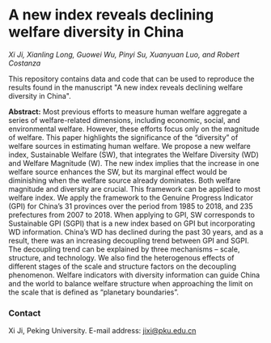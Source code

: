 # A new index reveals declining welfare diversity in China
*Xi Ji, Xianling Long, Guowei Wu, Pinyi Su, Xuanyuan Luo, and Robert Costanza*

This repository contains data and code that can be used to reproduce the results found in the manuscript "A new index reveals declining welfare diversity in China".

**Abstract:** Most previous efforts to measure human welfare aggregate a series of welfare-related dimensions, including economic, social, and environmental welfare. However, these efforts focus only on the magnitude of welfare. This paper highlights the significance of the “diversity” of welfare sources in estimating human welfare. We propose a new welfare index, Sustainable Welfare (SW), that integrates the Welfare Diversity (WD) and Welfare Magnitude (W). The new index implies that the increase in one welfare source enhances the SW, but its marginal effect would be diminishing when the welfare source already dominates. Both welfare magnitude and diversity are crucial. This framework can be applied to most welfare index. We apply the framework to the Genuine Progress Indicator (GPI) for China’s 31 provinces over the period from 1985 to 2018, and 235 prefectures from 2007 to 2018. When applying to GPI, SW corresponds to Sustainable GPI (SGPI) that is a new index based on GPI but incorporating WD information. China’s WD has declined during the past 30 years, and as a result, there was an increasing decoupling trend between GPI and SGPI. The decoupling trend can be explained by three mechanisms – scale, structure, and technology. We also find the heterogenous effects of different stages of the scale and structure factors on the decoupling phenomenon. Welfare indicators with diversity information can guide China and the world to balance welfare structure when approaching the limit on the scale that is defined as “planetary boundaries”. 

### Contact
Xi Ji, Peking University. E-mail address: jixi@pku.edu.cn
